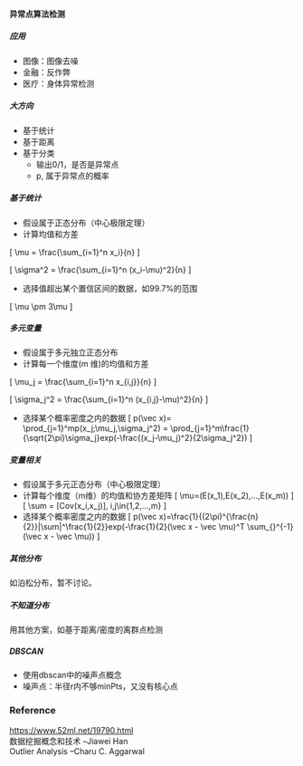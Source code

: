 #### 异常点算法检测
##### 应用
* 图像：图像去噪
* 金融：反作弊
* 医疗：身体异常检测

##### 大方向
* 基于统计
* 基于距离
* 基于分类
  * 输出0/1，是否是异常点
  * p, 属于异常点的概率

##### 基于统计
* 假设属于正态分布（中心极限定理）
* 计算均值和方差

\[
 \mu = \frac{\sum_{i=1}^n x_i}{n}
\]

\[
 \sigma^2 = \frac{\sum_{i=1}^n (x_i-\mu)^2}{n}
\]

* 选择值超出某个置信区间的数据，如99.7%的范围

\[
\mu \pm 3\mu
\]

##### 多元变量
* 假设属于多元独立正态分布
* 计算每一个维度(m 维)的均值和方差

\[
 \mu_j = \frac{\sum_{i=1}^n x_{i,j}}{n}
\]

\[
 \sigma_j^2 = \frac{\sum_{i=1}^n (x_{i,j}-\mu)^2}{n}
\]
* 选择某个概率密度之内的数据
\[
p(\vec x)= \prod_{j=1}^mp(x_j;\mu_j,\sigma_j^2) = \prod_{j=1}^m\frac{1}{\sqrt{2\pi}\sigma_j}exp(-\frac{(x_j-\mu_j)^2}{2\sigma_j^2})
\]

##### 变量相关
* 假设属于多元正态分布（中心极限定理）
* 计算每个维度（m维）的均值和协方差矩阵
\[
\mu=(E(x_1),E(x_2),...,E(x_m))
\]
\[
\sum = [Cov(x_i,x_j)], i,j\in\{1,2,...,m\}
\]
* 选择某个概率密度之内的数据
\[
p(\vec x)=\frac{1}{(2\pi)^{\frac{n}{2}}|\sum|^\frac{1}{2}}exp(-\frac{1}{2}(\vec x - \vec \mu)^T \sum_{}^{-1}(\vec x - \vec \mu))
\]

##### 其他分布
如泊松分布，暂不讨论。

##### 不知道分布
用其他方案，如基于距离/密度的离群点检测

##### DBSCAN
* 使用dbscan中的噪声点概念
* 噪声点：半径r内不够minPts，又没有核心点

### Reference
https://www.52ml.net/19790.html  
数据挖掘概念和技术 –Jiawei Han  
Outlier Analysis –Charu C. Aggarwal

